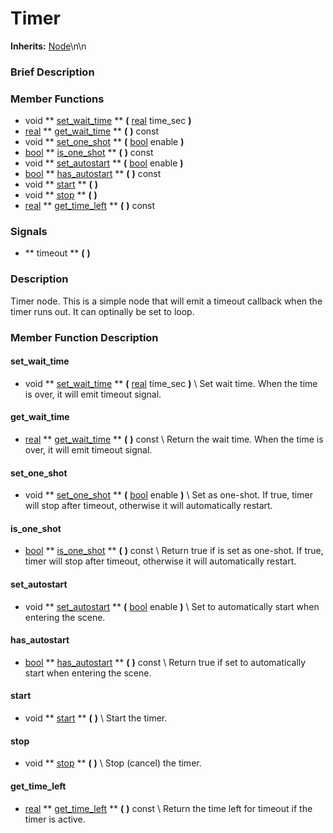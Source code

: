 #  Timer  
**Inherits:** [Node](class_node)\\n\\n
###  Brief Description  


###  Member Functions 
  * void  ** [set_wait_time](#set_wait_time) **  **(** [real](class_real) time_sec  **)**
  * [real](class_real)  ** [get_wait_time](#get_wait_time) **  **(** **)** const
  * void  ** [set_one_shot](#set_one_shot) **  **(** [bool](class_bool) enable  **)**
  * [bool](class_bool)  ** [is_one_shot](#is_one_shot) **  **(** **)** const
  * void  ** [set_autostart](#set_autostart) **  **(** [bool](class_bool) enable  **)**
  * [bool](class_bool)  ** [has_autostart](#has_autostart) **  **(** **)** const
  * void  ** [start](#start) **  **(** **)**
  * void  ** [stop](#stop) **  **(** **)**
  * [real](class_real)  ** [get_time_left](#get_time_left) **  **(** **)** const

###  Signals  
  *  ** timeout **  **(** **)**

###  Description  
Timer node. This is a simple node that will emit a timeout callback when the timer runs out. It can optinally be set to loop.

###  Member Function Description  
#### <a name="set_wait_time">set_wait_time</a>
  * void  ** [set_wait_time](#set_wait_time) **  **(** [real](class_real) time_sec  **)**
\\
Set wait time. When the time is over, it will emit timeout signal.
#### <a name="get_wait_time">get_wait_time</a>
  * [real](class_real)  ** [get_wait_time](#get_wait_time) **  **(** **)** const
\\
Return the wait time. When the time is over, it will emit timeout signal.
#### <a name="set_one_shot">set_one_shot</a>
  * void  ** [set_one_shot](#set_one_shot) **  **(** [bool](class_bool) enable  **)**
\\
Set as one-shot. If true, timer will stop after timeout, otherwise it will automatically restart.
#### <a name="is_one_shot">is_one_shot</a>
  * [bool](class_bool)  ** [is_one_shot](#is_one_shot) **  **(** **)** const
\\
Return true if is set as one-shot. If true, timer will stop after timeout, otherwise it will automatically restart.
#### <a name="set_autostart">set_autostart</a>
  * void  ** [set_autostart](#set_autostart) **  **(** [bool](class_bool) enable  **)**
\\
Set to automatically start when entering the scene.
#### <a name="has_autostart">has_autostart</a>
  * [bool](class_bool)  ** [has_autostart](#has_autostart) **  **(** **)** const
\\
Return true if set to automatically start when entering the scene.
#### <a name="start">start</a>
  * void  ** [start](#start) **  **(** **)**
\\
Start the timer.
#### <a name="stop">stop</a>
  * void  ** [stop](#stop) **  **(** **)**
\\
Stop (cancel) the timer.
#### <a name="get_time_left">get_time_left</a>
  * [real](class_real)  ** [get_time_left](#get_time_left) **  **(** **)** const
\\
Return the time left for timeout if the timer is active.
